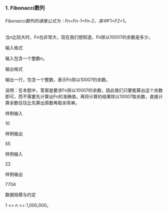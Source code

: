### 1. Fibonacci数列

###### Fibonacci数列的递推公式为：Fn=Fn-1+Fn-2，其中F1=F2=1。

当n比较大时，Fn也非常大，现在我们想知道，Fn除以10007的余数是多少。

输入格式

输入包含一个整数n。

输出格式

输出一行，包含一个整数，表示Fn除以10007的余数。 

说明：在本题中，答案是要求Fn除以10007的余数，因此我们只要能算出这个余数即可，而不需要先计算出Fn的准确值，再将计算的结果除以10007取余数，直接计算余数往往比先算出原数再取余简单。

样例输入

10

样例输出

55

样例输入

22

样例输出

7704

数据规模与约定

1 <= n <= 1,000,000。
